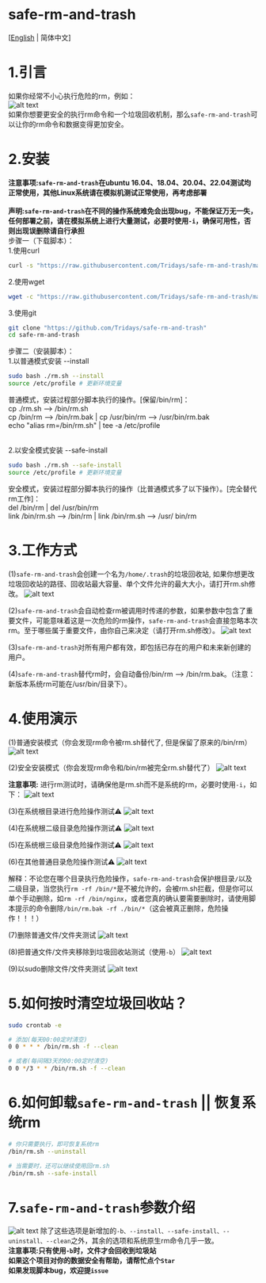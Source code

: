 # safe-rm-and-trash

[[English](https://github.com/malongshuai/safe-rm-and-trash/blob/master/README.md) | 简体中文]
# 1.引言
如果你经常不小心执行危险的rm，例如：<br />
![alt text](https://github.com/Tridays/safe-rm-and-trash/blob/main/01.png?raw=true)
<br />
如果你想要更安全的执行rm命令和一个垃圾回收机制，那么`safe-rm-and-trash`可以让你的rm命令和数据变得更加安全。

# 2.安装
**注意事项:`safe-rm-and-trash`在ubuntu 16.04、18.04、20.04、22.04测试均正常使用，其他Linux系统请在模拟机测试正常使用，再考虑部署**<br /><br />
**声明:`safe-rm-and-trash`在不同的操作系统难免会出现bug，不能保证万无一失，任何部署之前，请在模拟系统上进行大量测试，必要时使用`-i`，确保可用性，否则出现误删除请自行承担**<br />
步骤一（下载脚本）：<br />
1.使用curl
```bash
curl -s "https://raw.githubusercontent.com/Tridays/safe-rm-and-trash/main/rm.sh" -o ~/rm.sh
```
2.使用wget
```bash
wget -c "https://raw.githubusercontent.com/Tridays/safe-rm-and-trash/main/rm.sh"
```
3.使用git
```bash
git clone "https://github.com/Tridays/safe-rm-and-trash"
cd safe-rm-and-trash
```
步骤二（安装脚本）：<br />
1.以普通模式安装 --install
```bash
sudo bash ./rm.sh --install
source /etc/profile # 更新环境变量
```
普通模式，安装过程部分脚本执行的操作。[保留/bin/rm]： <br />
cp ./rm.sh --> /bin/rm.sh <br />
cp /bin/rm --> /bin/rm.bak | cp /usr/bin/rm --> /usr/bin/rm.bak<br />
echo "alias rm=/bin/rm.sh" | tee -a /etc/profile <br /><br />

2.以安全模式安装 --safe-install
```bash
sudo bash ./rm.sh --safe-install
source /etc/profile # 更新环境变量
```
安全模式，安装过程部分脚本执行的操作（比普通模式多了以下操作）。[完全替代rm工作]： <br />
del /bin/rm | del /usr/bin/rm <br />
link /bin/rm.sh --> /bin/rm | link /bin/rm.sh --> /usr/ bin/rm<br />


# 3.工作方式
(1)`safe-rm-and-trash`会创建一个名为`/home/.trash`的垃圾回收站, 如果你想更改垃圾回收站的路径、回收站最大容量、单个文件允许的最大大小，请打开rm.sh修改。
![alt text](https://github.com/Tridays/safe-rm-and-trash/blob/main/02.png?raw=true)

(2)`safe-rm-and-trash`会自动检查rm被调用时传递的参数，如果参数中包含了重要文件，可能意味着这是一次危险的rm操作，`safe-rm-and-trash`会直接忽略本次rm。至于哪些属于重要文件，由你自己来决定（请打开rm.sh修改）。
![alt text](https://github.com/Tridays/safe-rm-and-trash/blob/main/03.png?raw=true)

(3)`safe-rm-and-trash`对所有用户都有效，即包括已存在的用户和未来新创建的用户。

(4)`safe-rm-and-trash`替代rm时，会自动备份/bin/rm --> /bin/rm.bak。（注意：新版本系统rm可能在/usr/bin/目录下）。

# 4.使用演示
(1)普通安装模式（你会发现rm命令被rm.sh替代了, 但是保留了原来的/bin/rm）
![alt text](https://github.com/Tridays/safe-rm-and-trash/blob/main/install.png?raw=true)

(2)安全安装模式（你会发现rm命令和/bin/rm被完全rm.sh替代了）
![alt text](https://github.com/Tridays/safe-rm-and-trash/blob/main/safe-install.png?raw=true)

**注意事项:**
进行rm测试时，请确保他是rm.sh而不是系统的rm，必要时使用`-i`，如下：
![alt text](https://github.com/Tridays/safe-rm-and-trash/blob/main/04.png?raw=true)

(3)在系统根目录进行危险操作测试⚠️
![alt text](https://github.com/Tridays/safe-rm-and-trash/blob/main/05.png?raw=true)

(4)在系统根二级目录危险操作测试⚠️
![alt text](https://github.com/Tridays/safe-rm-and-trash/blob/main/08.png?raw=true)

(5)在系统根三级目录危险操作测试⚠️
![alt text](https://github.com/Tridays/safe-rm-and-trash/blob/main/09.png?raw=true)

(6)在其他普通目录危险操作测试⚠️
![alt text](https://github.com/Tridays/safe-rm-and-trash/blob/main/06.png?raw=true)


解释：不论您在哪个目录执行危险操作，`safe-rm-and-trash`会保护根目录`/`以及二级目录，当您执行`rm -rf /bin/*`是不被允许的，会被rm.sh拦截，但是你可以单个手动删除，如`rm -rf /bin/nginx`，或者您真的确认要需要删除时，请使用脚本提示的命令删除`/bin/rm.bak -rf ./bin/*`（这会被真正删除，危险操作！！！）


(7)删除普通文件/文件夹测试
![alt text](https://github.com/Tridays/safe-rm-and-trash/blob/main/07.png?raw=true)

(8)把普通文件/文件夹移除到垃圾回收站测试（使用`-b`）
![alt text](https://github.com/Tridays/safe-rm-and-trash/blob/main/10.png?raw=true)

(9)以sudo删除文件/文件夹测试
![alt text](https://github.com/Tridays/safe-rm-and-trash/blob/main/11.png?raw=true)


# 5.如何按时清空垃圾回收站？
```bash
sudo crontab -e

# 添加(每天00:00定时清空)
0 0 * * * /bin/rm.sh -f --clean

# 或者(每间隔3天的00:00定时清空)
0 0 */3 * * /bin/rm.sh -f --clean
```


# 6.如何卸载`safe-rm-and-trash` || 恢复系统rm
```bash
# 你只需要执行，即可恢复系统rm
/bin/rm.sh --uninstall

# 当需要时，还可以继续使用回rm.sh
/bin/rm.sh --safe-install
```

# 7.`safe-rm-and-trash`参数介绍
![alt text](https://github.com/Tridays/safe-rm-and-trash/blob/main/12.png?raw=true)
除了这些选项是新增加的`-b、--install、--safe-install、--uninstall、--clean`之外，其余的选项和系统原生rm命令几乎一致。<br/>
**注意事项:只有使用`-b`时，文件才会回收到垃圾站**<br/>
**如果这个项目对你的数据安全有帮助，请帮忙点个`Star`**<br/>
**如果发现脚本bug，欢迎提`issue`**<br/>
